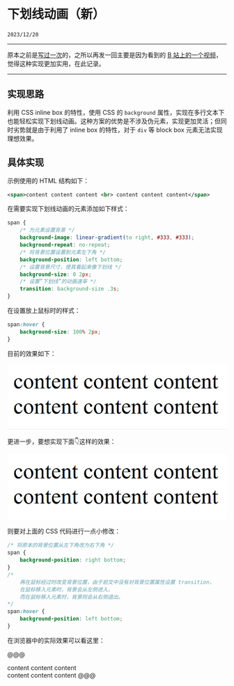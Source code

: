 # 下划线动画（新）

``2023/12/20``

- - -

原本之前是[写过一次](下划线动画.md)的，之所以再发一回主要是因为看到的 [B 站上的一个视频](https://www.bilibili.com/video/BV1Rb4y1g7bp/)，觉得这种实现更加实用，在此记录。

- - -

## 实现思路

利用 CSS inline box 的特性，使用 CSS 的 ``background`` 属性，实现在多行文本下也能轻松实现下划线动画。这种方案的优势是不涉及伪元素，实现更加灵活；但同时劣势就是由于利用了 inline box 的特性，对于 ``div`` 等 block box 元素无法实现理想效果。

## 具体实现

示例使用的 HTML 结构如下：

```xml
<span>content content content <br> content content content</span>
```

在需要实现下划线动画的元素添加如下样式：

```css
span {
    /* 为元素设置背景 */
    background-image: linear-gradient(to right, #333, #333);
    background-repeat: no-repeat;
    /* 将背景位置设置到元素左下角 */
    background-position: left bottom;
    /* 设置背景尺寸，使其看起来像下划线 */
    background-size: 0 2px;
    /* 设置”下划线”的动画速率 */
    transition: background-size .3s;
}
```

在设置放上鼠标时的样式：

```css
span:hover {
    background-size: 100% 2px;
}
```

目前的效果如下：

![sceenshot1](.下划线动画（新）/sceenshot1.gif)

更进一步，要想实现下面👇这样的效果：

![sceenshot1](.下划线动画（新）/sceenshot2.gif)

则要对上面的 CSS 代码进行一点小修改：

```css
/* 将原本的背景位置从左下角改为右下角 */
span {
    background-position: right bottom;
}
/* 
    再在鼠标经过时改变背景位置，由于前文中没有对背景位置属性设置 transition，
    在鼠标移入元素时，背景会从左侧进入，
    而在鼠标移入元素时，背景则会从右侧退出。
*/
span:hover {
    background-position: left bottom;
}
```

在浏览器中的实际效果可以看这里：

@@@
<!DOCTYPE html>
<style>
    span {
        background-image: linear-gradient(to right, #333, #333);
        background-repeat: no-repeat;
        background-position: right bottom;
        background-size: 0 2px;
        transition: background-size .3s;
    }
    span:hover {
        background-position: left bottom;
        background-size: 100% 2px;
    }
</style>
<span>content content content <br> content content content</span>
@@@